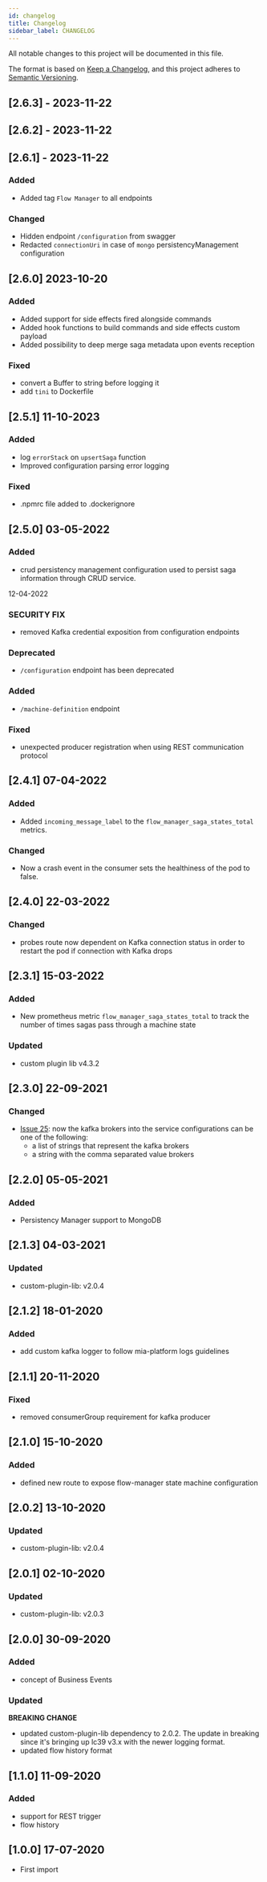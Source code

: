 ```yaml
---
id: changelog
title: Changelog
sidebar_label: CHANGELOG
---
```




All notable changes to this project will be documented in this file.

The format is based on [Keep a Changelog](https://keepachangelog.com/en/1.0.0/),
and this project adheres to [Semantic Versioning](https://semver.org/spec/v2.0.0.html).

## [2.6.3] - 2023-11-22

## [2.6.2] - 2023-11-22

## [2.6.1] - 2023-11-22

### Added

- Added tag `Flow Manager` to all endpoints

### Changed

- Hidden endpoint `/configuration` from swagger 
- Redacted `connectionUri` in case of `mongo` persistencyManagement configuration

## [2.6.0] 2023-10-20

### Added

- Added support for side effects fired alongside commands
- Added hook functions to build commands and side effects custom payload
- Added possibility to deep merge saga metadata upon events reception

### Fixed

- convert a Buffer to string before logging it
- add `tini` to Dockerfile

## [2.5.1] 11-10-2023

### Added

- log `errorStack` on `upsertSaga` function
- Improved configuration parsing error logging

### Fixed

- .npmrc file added to .dockerignore

## [2.5.0] 03-05-2022

### Added

- crud persistency management configuration used to persist saga information through CRUD service.

 12-04-2022

### SECURITY FIX

- removed Kafka credential exposition from configuration endpoints

### Deprecated

- `/configuration` endpoint has been deprecated

### Added

- `/machine-definition` endpoint

### Fixed

- unexpected producer registration when using REST communication protocol

## [2.4.1] 07-04-2022

### Added

- Added `incoming_message_label` to the `flow_manager_saga_states_total` metrics.

### Changed

- Now a crash event in the consumer sets the healthiness of the pod to false.

## [2.4.0] 22-03-2022

### Changed

- probes route now dependent on Kafka connection status in order to restart the pod if connection with Kafka drops

## [2.3.1] 15-03-2022

### Added

- New prometheus metric `flow_manager_saga_states_total` to track the number of times sagas pass through a machine state

### Updated

- custom plugin lib v4.3.2

## [2.3.0] 22-09-2021

### Changed

- [Issue 25](https://git.tools.mia-platform.eu/platform/core/flow-manager/-/issues/25): now the kafka brokers into the service configurations can be one of the following:
  - a list of strings that represent the kafka brokers
  - a string with the comma separated value brokers

## [2.2.0] 05-05-2021

### Added

- Persistency Manager support to MongoDB

## [2.1.3] 04-03-2021

### Updated

- custom-plugin-lib: v2.0.4

## [2.1.2] 18-01-2020

### Added

- add custom kafka logger to follow mia-platform logs guidelines

## [2.1.1] 20-11-2020

### Fixed

- removed consumerGroup requirement for kafka producer

## [2.1.0] 15-10-2020

### Added

- defined new route to expose flow-manager state machine configuration

## [2.0.2] 13-10-2020

### Updated

- custom-plugin-lib: v2.0.4

## [2.0.1] 02-10-2020

### Updated

- custom-plugin-lib: v2.0.3

## [2.0.0] 30-09-2020

### Added

- concept of Business Events

### Updated

**BREAKING CHANGE**

- updated custom-plugin-lib dependency to 2.0.2. The update in breaking since it's bringing up lc39 v3.x with the newer logging format.
- updated flow history format

## [1.1.0] 11-09-2020

### Added

- support for REST trigger
- flow history

## [1.0.0] 17-07-2020

- First import
